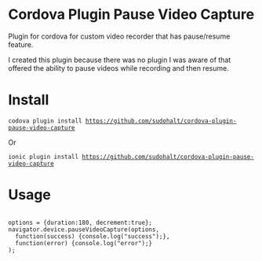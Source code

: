 # Cordova Plugin Pause Video Capture
Plugin for cordova for custom video recorder that has pause/resume feature.  

I created this plugin because there was no plugin I was aware of that offered the ability to pause videos while recording and then resume.  

# Install
<code>codova plugin install https://github.com/sudohalt/cordova-plugin-pause-video-capture</code>

Or

<code>ionic plugin install https://github.com/sudohalt/cordova-plugin-pause-video-capture</code>

# Usage

<code>
options = {duration:180, decrement:true};
navigator.device.pauseVideoCapture(options, 
  function(success) {console.log("success");}, 
  function(error) {console.log("error");}
);
</code>
